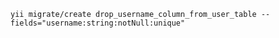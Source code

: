 `yii migrate/create drop_username_column_from_user_table --fields="username:string:notNull:unique"`
